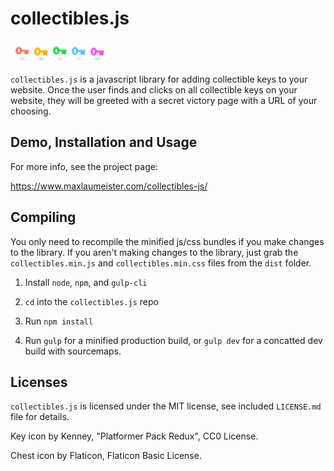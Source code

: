 # collectibles.js

![preview](dist/img/keys-ani-demo.gif)

`collectibles.js` is a javascript library for adding collectible keys to your website. Once the user finds and clicks on all collectible keys on your website, they will be greeted with a secret victory page with a URL of your choosing.

## Demo, Installation and Usage

For more info, see the project page:

https://www.maxlaumeister.com/collectibles-js/

## Compiling

You only need to recompile the minified js/css bundles if you make changes to the library. If you aren't making changes to the library, just grab the `collectibles.min.js` and `collectibles.min.css` files from the `dist` folder.

1. Install `node`, `npm`, and `gulp-cli`

2. `cd` into the `collectibles.js` repo

3. Run `npm install`

4. Run `gulp` for a minified production build, or `gulp dev` for a concatted dev build with sourcemaps.

## Licenses

`collectibles.js` is licensed under the MIT license, see included `LICENSE.md` file for details.

Key icon by Kenney, "Platformer Pack Redux", CC0 License.

Chest icon by Flaticon, Flaticon Basic License.
